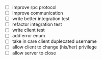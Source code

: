 - [ ] improve rpc protocol
- [ ] improve communication
- [ ] write better integration test
- [ ] refactor integration test
- [ ] write client test
- [ ] add error enum
- [ ] take in care client duplecated username
- [ ] allow client to change (his/her) privilege
- [ ] allow server to close
